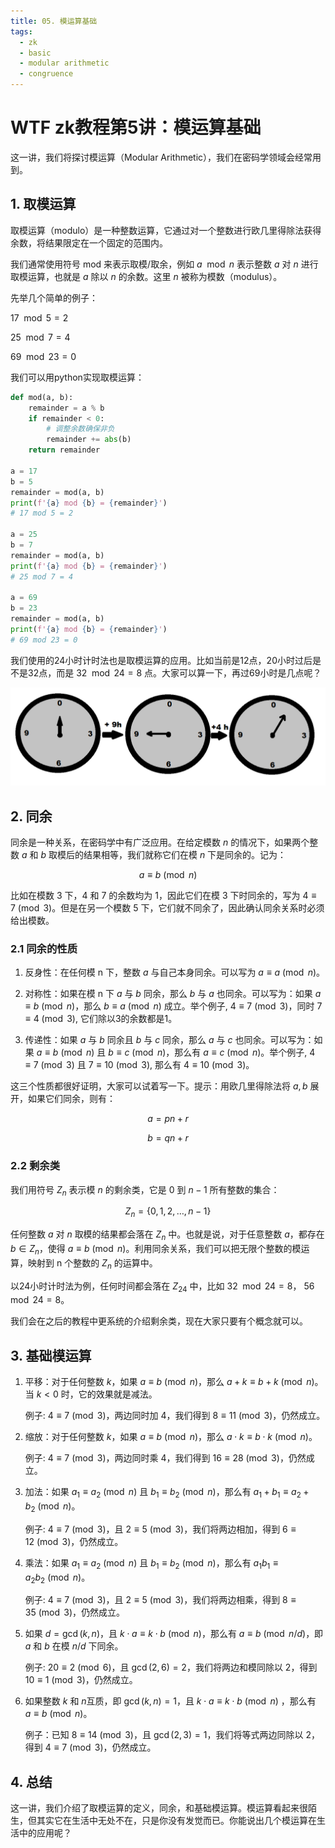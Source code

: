 ```yaml
---
title: 05. 模运算基础
tags:
  - zk
  - basic
  - modular arithmetic
  - congruence
---
```


# WTF zk教程第5讲：模运算基础

这一讲，我们将探讨模运算（Modular Arithmetic），我们在密码学领域会经常用到。

## 1. 取模运算

取模运算（modulo）是一种整数运算，它通过对一个整数进行欧几里得除法获得余数，将结果限定在一个固定的范围内。

我们通常使用符号 $\text{mod}$ 来表示取模/取余，例如 $a \mod n$ 表示整数 $a$ 对 $n$ 进行取模运算，也就是 $a$ 除以 $n$ 的余数。这里 $n$ 被称为模数（modulus）。

先举几个简单的例子：

$17 \mod 5 = 2$

$25 \mod 7 = 4$

$69 \mod 23 = 0$

我们可以用python实现取模运算：

```python
def mod(a, b):
    remainder = a % b
    if remainder < 0:
        # 调整余数确保非负
        remainder += abs(b)
    return remainder

a = 17
b = 5
remainder = mod(a, b)
print(f'{a} mod {b} = {remainder}')
# 17 mod 5 = 2

a = 25
b = 7
remainder = mod(a, b)
print(f'{a} mod {b} = {remainder}')
# 25 mod 7 = 4

a = 69
b = 23
remainder = mod(a, b)
print(f'{a} mod {b} = {remainder}')
# 69 mod 23 = 0
```

我们使用的24小时计时法也是取模运算的应用。比如当前是12点，20小时过后是不是32点，而是 $32 \mod 24 = 8$ 点。大家可以算一下，再过69小时是几点呢？

![](./img/5-1.png)

## 2. 同余

同余是一种关系，在密码学中有广泛应用。在给定模数 $n$ 的情况下，如果两个整数 $a$ 和 $b$ 取模后的结果相等，我们就称它们在模 $n$ 下是同余的。记为：

$$
a \equiv b \pmod{n}
$$

比如在模数 $3$ 下，4 和 7 的余数均为 1，因此它们在模 3 下时同余的，写为 $4 \equiv 7 \pmod{3}$。但是在另一个模数 $5$ 下，它们就不同余了，因此确认同余关系时必须给出模数。

### 2.1 同余的性质

1. 反身性：在任何模 n 下，整数 $a$ 与自己本身同余。可以写为 $a \equiv a \pmod{n}$。

2. 对称性：如果在模 n 下 $a$ 与 $b$ 同余，那么 $b$ 与 $a$ 也同余。可以写为：如果 $a \equiv b \pmod{n}$，那么 $b \equiv a \pmod{n}$ 成立。举个例子, $4 \equiv 7 \pmod{3}$，同时 $7 \equiv 4 \pmod{3}$, 它们除以3的余数都是1。

3. 传递性：如果 $a$ 与 $b$ 同余且 $b$ 与 $c$ 同余，那么 $a$ 与 $c$ 也同余。可以写为：如果 $a \equiv b \pmod{n}$ 且 $b \equiv c \pmod{n}$，那么有 $a \equiv c \pmod{n}$。举个例子, $4 \equiv 7 \pmod{3}$ 且 $7 \equiv 10 \pmod{3}$, 那么有 $4 \equiv 10 \pmod{3}$。

这三个性质都很好证明，大家可以试着写一下。提示：用欧几里得除法将 $a, b$ 展开，如果它们同余，则有：

$$
a=pn+r
$$

$$
b=qn+r
$$

### 2.2 剩余类

我们用符号 $Z_n$ 表示模 $n$ 的剩余类，它是 $0$ 到 $n-1$ 所有整数的集合：

$$
Z_n = \{0, 1, 2, \ldots, n-1\}
$$

任何整数 $a$ 对 $n$ 取模的结果都会落在 $Z_n$ 中。也就是说，对于任意整数 $a$，都存在 $b \in Z_n$，使得 $a \equiv b \pmod{n}$。利用同余关系，我们可以把无限个整数的模运算，映射到 n 个整数的 $Z_n$ 的运算中。

以24小时计时法为例，任何时间都会落在 $Z_{24}$ 中，比如 $32 \mod 24 = 8$， $56 \mod 24 = 8$。

我们会在之后的教程中更系统的介绍剩余类，现在大家只要有个概念就可以。

## 3. 基础模运算

1. 平移：对于任何整数 $k$，如果 $a \equiv b \pmod{n}$，那么 $a+k \equiv b+k \pmod{n}$。当 $k < 0$ 时，它的效果就是减法。

    例子: $4 \equiv 7 \pmod{3}$，两边同时加 4，我们得到 $8 \equiv 11 \pmod{3}$，仍然成立。

2. 缩放：对于任何整数 $k$，如果 $a \equiv b \pmod{n}$，那么 $a \cdot k \equiv b \cdot k \pmod{n}$。

    例子: $4 \equiv 7 \pmod{3}$，两边同时乘 4，我们得到 $16 \equiv 28 \pmod{3}$，仍然成立。

3. 加法：如果 $a_1 \equiv a_2 \pmod{n}$ 且 $b_1 \equiv b_2 \pmod{n}$，那么有 $a_1 + b_1 \equiv a_2 + b_2 \pmod{n}$。

    例子: $4 \equiv 7 \pmod{3}$，且 $2 \equiv 5 \pmod{3}$，我们将两边相加，得到 $6 \equiv 12 \pmod{3}$，仍然成立。

4. 乘法：如果 $a_1 \equiv a_2 \pmod{n}$ 且 $b_1 \equiv b_2 \pmod{n}$，那么有 $a_1 b_1 \equiv a_2  b_2 \pmod{n}$。

    例子: $4 \equiv 7 \pmod{3}$，且 $2 \equiv 5 \pmod{3}$，我们将两边相乘，得到 $8 \equiv 35 \pmod{3}$，仍然成立。

5. 如果 $d=\gcd(k,n)$，且 $k \cdot a \equiv k \cdot b \pmod{n}$，那么有 $a \equiv b \pmod{n/d}$，即 $a$ 和 $b$ 在模 $n/d$ 下同余。

    例子: $20 \equiv 2 \pmod{6}$，且 $\gcd(2, 6) = 2$，我们将两边和模同除以 $2$，得到 $10 \equiv 1 \pmod{3}$，仍然成立。


6. 如果整数 $k$ 和 $n$互质，即 $\gcd(k,n) = 1$，且 $k \cdot a \equiv k \cdot b \pmod{n}$ ，那么有 $a \equiv b \pmod{n}$。

    例子：已知 $8 \equiv 14 \pmod{3}$，且 $\gcd(2, 3) = 1$，我们将等式两边同除以 $2$，得到 $4 \equiv 7 \pmod{3}$，仍然成立。

## 4. 总结

这一讲，我们介绍了取模运算的定义，同余，和基础模运算。模运算看起来很陌生，但其实它在生活中无处不在，只是你没有发觉而已。你能说出几个模运算在生活中的应用呢？
